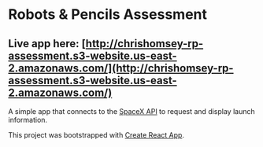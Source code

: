 # Robots & Pencils Assessment

## Live app here: [http://chrishomsey-rp-assessment.s3-website.us-east-2.amazonaws.com/](http://chrishomsey-rp-assessment.s3-website.us-east-2.amazonaws.com/)

A simple app that connects to the [SpaceX API](https://github.com/r-spacex/SpaceX-API) to request and display launch information.



This project was bootstrapped with [Create React App](https://github.com/facebook/create-react-app).


